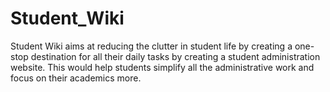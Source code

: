 # Student_Wiki
Student Wiki aims at reducing the clutter in student life by creating a one-stop destination for all their daily tasks by creating a student administration website. This would help students simplify all the administrative work and focus on their academics more.
